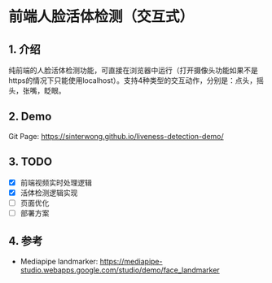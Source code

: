# 前端人脸活体检测（交互式）

## 1. 介绍

纯前端的人脸活体检测功能，可直接在浏览器中运行（打开摄像头功能如果不是https的情况下只能使用localhost）。支持4种类型的交互动作，分别是：点头，摇头，张嘴，眨眼。

## 2. Demo

Git Page: <https://sinterwong.github.io/liveness-detection-demo/>

## 3. TODO

- [x] 前端视频实时处理逻辑
- [x] 活体检测逻辑实现
- [ ] 页面优化
- [ ] 部署方案

## 4. 参考

- Mediapipe landmarker: <https://mediapipe-studio.webapps.google.com/studio/demo/face_landmarker>
